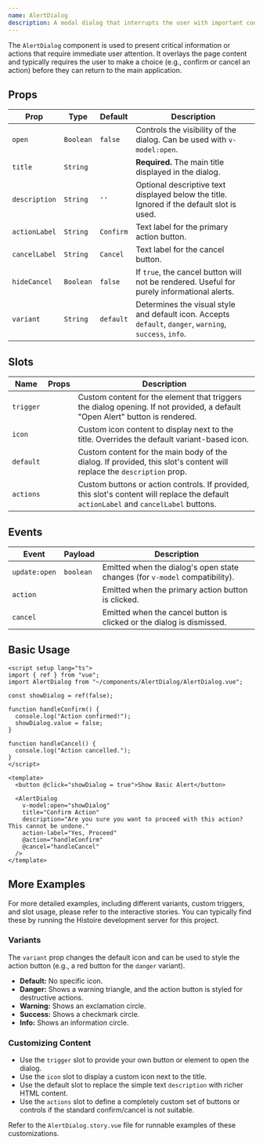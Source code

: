```yaml
---
name: AlertDialog
description: A modal dialog that interrupts the user with important content and expects a response.
---
```


The `AlertDialog` component is used to present critical information or actions that require immediate user attention. It overlays the page content and typically requires the user to make a choice (e.g., confirm or cancel an action) before they can return to the main application.

## Props

| Prop          | Type      | Default   | Description                                                                                              |
| ------------- | --------- | --------- | -------------------------------------------------------------------------------------------------------- |
| `open`        | `Boolean` | `false`   | Controls the visibility of the dialog. Can be used with `v-model:open`.                                  |
| `title`       | `String`  |           | **Required.** The main title displayed in the dialog.                                                    |
| `description` | `String`  | `''`      | Optional descriptive text displayed below the title. Ignored if the default slot is used.                |
| `actionLabel` | `String`  | `Confirm` | Text label for the primary action button.                                                                |
| `cancelLabel` | `String`  | `Cancel`  | Text label for the cancel button.                                                                        |
| `hideCancel`  | `Boolean` | `false`   | If `true`, the cancel button will not be rendered. Useful for purely informational alerts.               |
| `variant`     | `String`  | `default` | Determines the visual style and default icon. Accepts `default`, `danger`, `warning`, `success`, `info`. |

## Slots

| Name      | Props | Description                                                                                                                           |
| --------- | ----- | ------------------------------------------------------------------------------------------------------------------------------------- |
| `trigger` |       | Custom content for the element that triggers the dialog opening. If not provided, a default "Open Alert" button is rendered.          |
| `icon`    |       | Custom icon content to display next to the title. Overrides the default variant-based icon.                                           |
| `default` |       | Custom content for the main body of the dialog. If provided, this slot's content will replace the `description` prop.                 |
| `actions` |       | Custom buttons or action controls. If provided, this slot's content will replace the default `actionLabel` and `cancelLabel` buttons. |

## Events

| Event         | Payload   | Description                                                                 |
| ------------- | --------- | --------------------------------------------------------------------------- |
| `update:open` | `boolean` | Emitted when the dialog's open state changes (for `v-model` compatibility). |
| `action`      |           | Emitted when the primary action button is clicked.                          |
| `cancel`      |           | Emitted when the cancel button is clicked or the dialog is dismissed.       |

## Basic Usage

```vue
<script setup lang="ts">
import { ref } from "vue";
import AlertDialog from "~/components/AlertDialog/AlertDialog.vue";

const showDialog = ref(false);

function handleConfirm() {
  console.log("Action confirmed!");
  showDialog.value = false;
}

function handleCancel() {
  console.log("Action cancelled.");
}
</script>

<template>
  <button @click="showDialog = true">Show Basic Alert</button>

  <AlertDialog
    v-model:open="showDialog"
    title="Confirm Action"
    description="Are you sure you want to proceed with this action? This cannot be undone."
    action-label="Yes, Proceed"
    @action="handleConfirm"
    @cancel="handleCancel"
  />
</template>
```

## More Examples

For more detailed examples, including different variants, custom triggers, and slot usage, please refer to the interactive stories. You can typically find these by running the Histoire development server for this project.

### Variants

The `variant` prop changes the default icon and can be used to style the action button (e.g., a red button for the `danger` variant).

- **Default:** No specific icon.
- **Danger:** Shows a warning triangle, and the action button is styled for destructive actions.
- **Warning:** Shows an exclamation circle.
- **Success:** Shows a checkmark circle.
- **Info:** Shows an information circle.

### Customizing Content

- Use the `trigger` slot to provide your own button or element to open the dialog.
- Use the `icon` slot to display a custom icon next to the title.
- Use the default slot to replace the simple text `description` with richer HTML content.
- Use the `actions` slot to define a completely custom set of buttons or controls if the standard confirm/cancel is not suitable.

Refer to the `AlertDialog.story.vue` file for runnable examples of these customizations.
